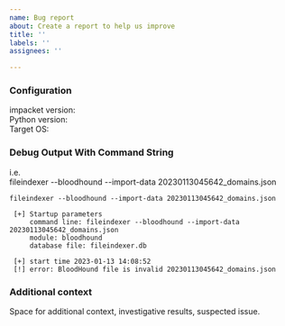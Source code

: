 ```yaml
---
name: Bug report
about: Create a report to help us improve
title: ''
labels: ''
assignees: ''

---
```


### Configuration  
impacket version:  
Python version:  
Target OS:  

### Debug Output With Command String  
i.e.  
fileindexer --bloodhound --import-data 20230113045642_domains.json 
```
fileindexer --bloodhound --import-data 20230113045642_domains.json 

 [+] Startup parameters
     command line: fileindexer --bloodhound --import-data 20230113045642_domains.json 
     module: bloodhound
     database file: fileindexer.db
  
 [+] start time 2023-01-13 14:08:52
 [!] error: BloodHound file is invalid 20230113045642_domains.json 

```

### Additional context  
Space for additional context, investigative results, suspected issue.
